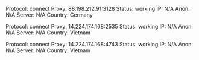 Protocol: connect
Proxy: 88.198.212.91:3128
Status: working
IP: N/A
Anon: N/A
Server: N/A
Country: Germany

Protocol: connect
Proxy: 14.224.174.168:2535
Status: working
IP: N/A
Anon: N/A
Server: N/A
Country: Vietnam

Protocol: connect
Proxy: 14.224.174.168:4743
Status: working
IP: N/A
Anon: N/A
Server: N/A
Country: Vietnam

